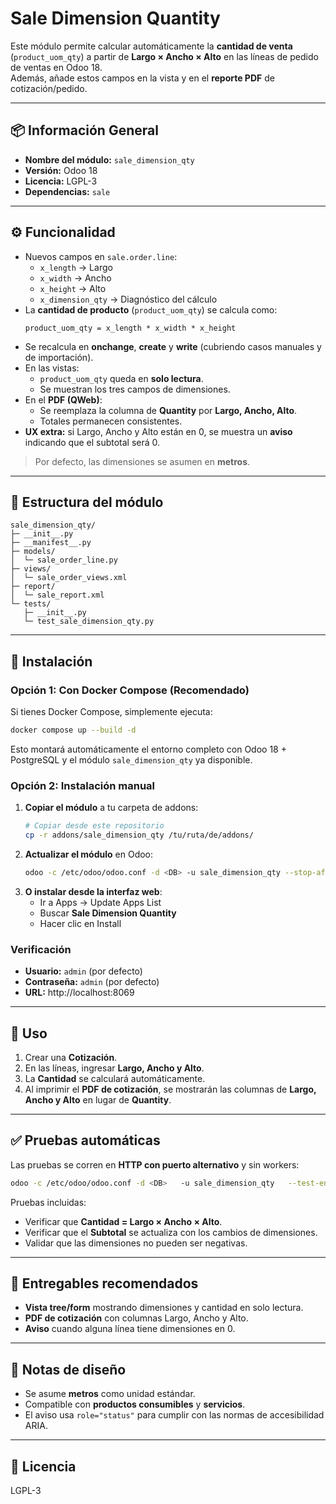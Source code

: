 # Sale Dimension Quantity

Este módulo permite calcular automáticamente la **cantidad de venta** (`product_uom_qty`) a partir de **Largo × Ancho × Alto** en las líneas de pedido de ventas en Odoo 18.  
Además, añade estos campos en la vista y en el **reporte PDF** de cotización/pedido.

---

## 📦 Información General
- **Nombre del módulo:** `sale_dimension_qty`
- **Versión:** Odoo 18
- **Licencia:** LGPL-3
- **Dependencias:** `sale`

---

## ⚙️ Funcionalidad
- Nuevos campos en `sale.order.line`:
  - `x_length` → Largo
  - `x_width` → Ancho
  - `x_height` → Alto
  - `x_dimension_qty` → Diagnóstico del cálculo
- La **cantidad de producto** (`product_uom_qty`) se calcula como:
  ```
  product_uom_qty = x_length * x_width * x_height
  ```
- Se recalcula en **onchange**, **create** y **write** (cubriendo casos manuales y de importación).
- En las vistas:
  - `product_uom_qty` queda en **solo lectura**.
  - Se muestran los tres campos de dimensiones.
- En el **PDF (QWeb)**:
  - Se reemplaza la columna de **Quantity** por **Largo, Ancho, Alto**.
  - Totales permanecen consistentes.
- **UX extra:** si Largo, Ancho y Alto están en 0, se muestra un **aviso** indicando que el subtotal será 0.

> Por defecto, las dimensiones se asumen en **metros**.

---

## 📂 Estructura del módulo
```
sale_dimension_qty/
├─ __init__.py
├─ __manifest__.py
├─ models/
│  └─ sale_order_line.py
├─ views/
│  └─ sale_order_views.xml
├─ report/
│  └─ sale_report.xml
└─ tests/
   ├─ __init__.py
   └─ test_sale_dimension_qty.py
```

---

## 🔧 Instalación

### Opción 1: Con Docker Compose (Recomendado)
Si tienes Docker Compose, simplemente ejecuta:
```bash
docker compose up --build -d
```
Esto montará automáticamente el entorno completo con Odoo 18 + PostgreSQL y el módulo `sale_dimension_qty` ya disponible.

### Opción 2: Instalación manual
1. **Copiar el módulo** a tu carpeta de addons:
   ```bash
   # Copiar desde este repositorio
   cp -r addons/sale_dimension_qty /tu/ruta/de/addons/
   ```
2. **Actualizar el módulo** en Odoo:
   ```bash
   odoo -c /etc/odoo/odoo.conf -d <DB> -u sale_dimension_qty --stop-after-init
   ```
3. **O instalar desde la interfaz web**:
   - Ir a Apps → Update Apps List 
   - Buscar **Sale Dimension Quantity**
   - Hacer clic en Install

### Verificación
- **Usuario:** `admin` (por defecto)
- **Contraseña:** `admin` (por defecto)
- **URL:** http://localhost:8069

---

## 🚀 Uso
1. Crear una **Cotización**.
2. En las líneas, ingresar **Largo, Ancho y Alto**.
3. La **Cantidad** se calculará automáticamente.
4. Al imprimir el **PDF de cotización**, se mostrarán las columnas de **Largo, Ancho y Alto** en lugar de **Quantity**.

---

## ✅ Pruebas automáticas
Las pruebas se corren en **HTTP con puerto alternativo** y sin workers:

```bash
odoo -c /etc/odoo/odoo.conf -d <DB>   -u sale_dimension_qty   --test-enable   --test-tags="post_install,-at_install"   --workers=0 --stop-after-init   --http-port=8070
```

Pruebas incluidas:
- Verificar que **Cantidad = Largo × Ancho × Alto**.
- Verificar que el **Subtotal** se actualiza con los cambios de dimensiones.
- Validar que las dimensiones no pueden ser negativas.

---

## 📸 Entregables recomendados
- **Vista tree/form** mostrando dimensiones y cantidad en solo lectura.
- **PDF de cotización** con columnas Largo, Ancho y Alto.
- **Aviso** cuando alguna línea tiene dimensiones en 0.

---

## 📌 Notas de diseño
- Se asume **metros** como unidad estándar.
- Compatible con **productos consumibles** y **servicios**.
- El aviso usa `role="status"` para cumplir con las normas de accesibilidad ARIA.

---

## 📝 Licencia
LGPL-3
